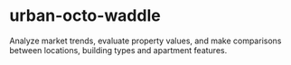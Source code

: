 # urban-octo-waddle
Analyze market trends, evaluate property values, and make comparisons between locations, building types and apartment features.
